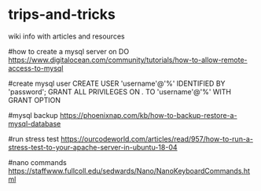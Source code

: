 # trips-and-tricks
wiki info with articles and resources

#how to create a mysql server on DO
https://www.digitalocean.com/community/tutorials/how-to-allow-remote-access-to-mysql

#create mysql user
CREATE USER 'username'@'%' IDENTIFIED BY 'password';
GRANT ALL PRIVILEGES ON *.* TO 'username'@'%' WITH GRANT OPTION

#mysql backup 
https://phoenixnap.com/kb/how-to-backup-restore-a-mysql-database

#run stress test
https://ourcodeworld.com/articles/read/957/how-to-run-a-stress-test-to-your-apache-server-in-ubuntu-18-04

#nano commands
https://staffwww.fullcoll.edu/sedwards/Nano/NanoKeyboardCommands.html
